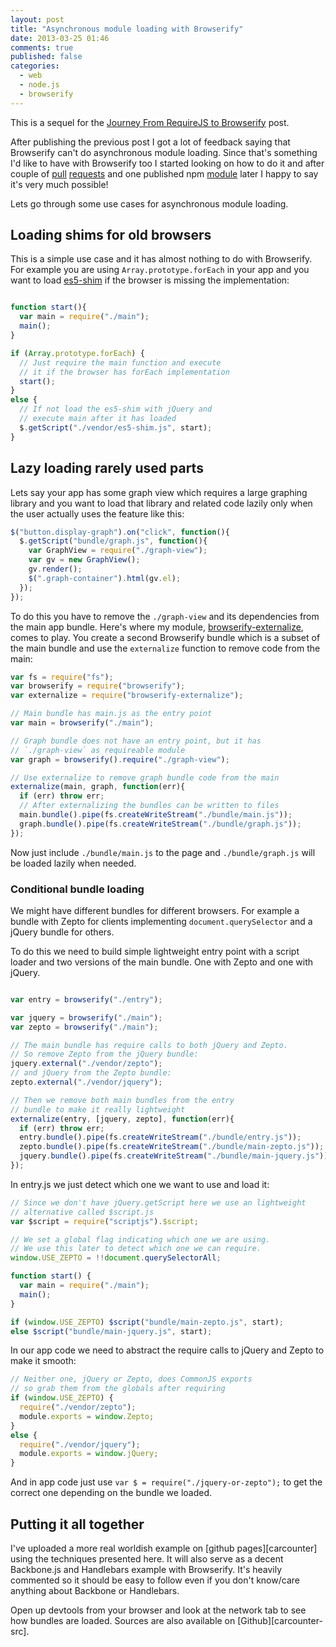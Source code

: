```yaml
---
layout: post
title: "Asynchronous module loading with Browserify"
date: 2013-03-25 01:46
comments: true
published: false
categories:
  - web
  - node.js
  - browserify
---
```


This is a sequel for the [Journey From RequireJS to Browserify][] post.

After publishing the previous post I got a lot of feedback saying that
Browserify can't do asynchronous module loading. Since that's something I'd
like to have with Browserify too I started looking on how to do it and after
couple of [pull][pr1] [requests][pr2] and one published npm
[module][browserify-externalize] later I happy to say it's very much possible!

<!-- more -->

Lets go through some use cases for asynchronous module loading.

## Loading shims for old browsers

This is a simple use case and it has almost nothing to do with Browserify.  For
example you are using `Array.prototype.forEach` in your app and you want to
load [es5-shim][] if the browser is missing the implementation:

```javascript entry.js

function start(){
  var main = require("./main");
  main();
}

if (Array.prototype.forEach) {
  // Just require the main function and execute
  // it if the browser has forEach implementation
  start();
}
else {
  // If not load the es5-shim with jQuery and
  // execute main after it has loaded
  $.getScript("./vendor/es5-shim.js", start);
}
```

## Lazy loading rarely used parts

Lets say your app has some graph view which requires a large graphing library
and you want to load that library and related code lazily only when the user
actually uses the feature like this:

```javascript main.js
$("button.display-graph").on("click", function(){
  $.getScript("bundle/graph.js", function(){
    var GraphView = require("./graph-view");
    var gv = new GraphView();
    gv.render();
    $(".graph-container").html(gv.el);
  });
});
```

To do this you have to remove the `./graph-view` and its dependencies from the
main app bundle. Here's where my module, [browserify-externalize][], comes to
play. You create a second Browserify bundle which is a subset of the main
bundle and use the `externalize` function to remove code from the main:

```javascript build.js
var fs = require("fs");
var browserify = require("browserify");
var externalize = require("browserify-externalize");

// Main bundle has main.js as the entry point
var main = browserify("./main");

// Graph bundle does not have an entry point, but it has
// `./graph-view` as requireable module
var graph = browserify().require("./graph-view");

// Use externalize to remove graph bundle code from the main
externalize(main, graph, function(err){
  if (err) throw err;
  // After externalizing the bundles can be written to files
  main.bundle().pipe(fs.createWriteStream("./bundle/main.js"));
  graph.bundle().pipe(fs.createWriteStream("./bundle/graph.js"));
});

```

Now just include `./bundle/main.js` to the page and `./bundle/graph.js` will
be loaded lazily when needed.

### Conditional bundle loading

We might have different bundles for different browsers. For example a bundle
with Zepto for clients implementing `document.querySelector` and a jQuery
bundle for others.

To do this we need to build simple lightweight entry point with a script loader
and two versions of the main bundle. One with Zepto and one with jQuery.

```javascript build.js

var entry = browserify("./entry");

var jquery = browserify("./main");
var zepto = browserify("./main");

// The main bundle has require calls to both jQuery and Zepto.
// So remove Zepto from the jQuery bundle:
jquery.external("./vendor/zepto");
// and jQuery from the Zepto bundle:
zepto.external("./vendor/jquery");

// Then we remove both main bundles from the entry
// bundle to make it really lightweight
externalize(entry, [jquery, zepto], function(err){
  if (err) throw err;
  entry.bundle().pipe(fs.createWriteStream("./bundle/entry.js"));
  zepto.bundle().pipe(fs.createWriteStream("./bundle/main-zepto.js"));
  jquery.bundle().pipe(fs.createWriteStream("./bundle/main-jquery.js"));
});
```

In entry.js we just detect which one we want to use and load it:

```javascript entry.js
// Since we don't have jQuery.getScript here we use an lightweight
// alternative called $script.js
var $script = require("scriptjs").$script;

// We set a global flag indicating which one we are using.
// We use this later to detect which one we can require.
window.USE_ZEPTO = !!document.querySelectorAll;

function start() {
  var main = require("./main");
  main();
}

if (window.USE_ZEPTO) $script("bundle/main-zepto.js", start);
else $script("bundle/main-jquery.js", start);
```

In our app code we need to abstract the require calls to jQuery and Zepto to
make  it smooth:

```javascript jquery-or-zepto.js
// Neither one, jQuery or Zepto, does CommonJS exports
// so grab them from the globals after requiring
if (window.USE_ZEPTO) {
  require("./vendor/zepto");
  module.exports = window.Zepto;
}
else {
  require("./vendor/jquery");
  module.exports = window.jQuery;
}
```

And in app code just use `var $ = require("./jquery-or-zepto");` to get the
correct one depending on the bundle we loaded.

## Putting it all together

I've uploaded a more real worldish example on [github pages][carcounter] using
the techniques presented here. It will also serve as a decent Backbone.js and
Handlebars example with Browserify.  It's heavily commented so it should be
easy to follow even if you don't know/care anything about Backbone or
Handlebars.

Open up devtools from your browser and look at the network tab to see how
bundles are loaded. Sources are also available on [Github][carcounter-src].




[Journey From RequireJS to Browserify]: http://esa-matti.suuronen.org/blog/2013/03/22/journey-from-requirejs-to-browserify/
[pr1]: https://github.com/substack/node-browserify/pull/360
[pr2]: https://github.com/substack/browser-pack/pull/9
[browserify-externalize]: https://npmjs.org/package/browserify-externalize
[es5-shim]: https://github.com/kriskowal/es5-shim

